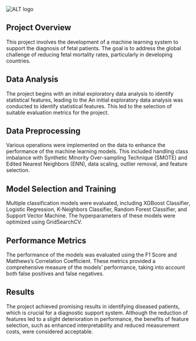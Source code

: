 
![ALT logo](https://github.com/vincenzocivale/Precision-Care-for-the-Unborn/blob/main/images/logo.png)
## Project Overview
This project involves the development of a machine learning system to support the diagnosis of fetal patients. The goal is to address the global challenge of reducing fetal mortality rates, particularly in developing countries.

## Data Analysis
The project begins with an initial exploratory data analysis to identify statistical features, leading to the An initial exploratory data analysis was conducted to identify statistical features. This led to the selection of suitable evaluation metrics for the project.

## Data Preprocessing
Various operations were implemented on the data to enhance the performance of the machine learning models. This included handling class imbalance with Synthetic Minority Over-sampling Technique (SMOTE) and Edited Nearest Neighbors (ENN), data scaling, outlier removal, and feature selection.

## Model Selection and Training
Multiple classification models were evaluated, including XGBoost Classifier, Logistic Regression, K-Neighbors Classifier, Random Forest Classifier, and Support Vector Machine. The hyperparameters of these models were optimized using GridSearchCV.

## Performance Metrics
The performance of the models was evaluated using the F1 Score and Matthews’s Correlation Coefficient. These metrics provided a comprehensive measure of the models’ performance, taking into account both false positives and false negatives.

## Results
The project achieved promising results in identifying diseased patients, which is crucial for a diagnostic support system. Although the reduction of features led to a slight deterioration in performance, the benefits of feature selection, such as enhanced interpretability and reduced measurement costs, were considered acceptable.


